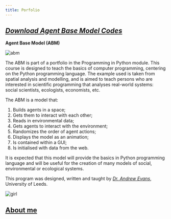 ```yaml
---
title: Porfolio
---
```


## [*Download Agent Base Model Codes*](https://github.com/haymadanny/)          

**Agent Base Model (ABM)**

![abm](https://user-images.githubusercontent.com/34174086/33807421-3efd9906-ddad-11e7-9440-2649090603e6.jpg)

The ABM is part of a portfolio in the Programming in Python module. This course is designed to teach the basics of computer programming, centering on the Python programming language. The example used is taken from spatial analysis and modelling, and is aimed to teach persons who are interested in scientific programming that analyses real-world systems: social scientists, ecologists, economists, etc.

The ABM is a model that:
1. Builds agents in a space;
2. Gets them to interact with each other;
3. Reads in environmental data;
4. Gets agents to interact with the environment;
5. Randomizes the order of agent actions;
6. Displays the model as an animation;
7. Is contained within a GUI;
8. Is initialised with data from the web.

It is expected that this model will provide the basics in Python programming language and will be useful for the creation of many models of social, environmental or ecological systems. 

This program was designed, written and taught by [*Dr. Andrew Evans*](http://www.geog.leeds.ac.uk/people/a.evans/), University of Leeds.













![girl](https://user-images.githubusercontent.com/34174086/33789064-73f7b82e-dc4c-11e7-81e4-4256f2704501.jpg)
## [About me](README.md)


<html>
  <p><div class="pull right"><img scr="https://user-images.githubusercontent.com/34174086/33789064-73f7b82e-dc4c-11e7-81e4-4256f2704501.jpg"/></div></p>
</html>

